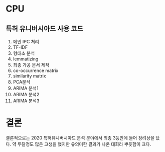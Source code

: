 # CPU
## 특허 유니버시아드 사용 코드
1) 메인 IPC 처리
2) TF-IDF
3) 형태소 분석
4) lemmatizing
5) 최종 가공 문서 제작
6) co-occurrence matrix
7) similarity matrix
8) PCA분석 
9) ARIMA 분석1
10) ARIMA 분석2
11) ARIMA 분석3

# 결론
결론적으로는 2020 특허유니버시아드 분석 분야에서 최종 3등안에 들어 장려상을 탔다.
약 두달정도 많은 고생을 했지만 유의미한 결과가 나온 대회라 뿌듯함이 크다.
